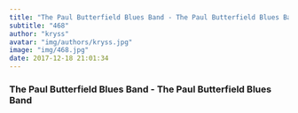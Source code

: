 ```yaml
---
title: "The Paul Butterfield Blues Band - The Paul Butterfield Blues Band"
subtitle: "468"
author: "kryss"
avatar: "img/authors/kryss.jpg"
image: "img/468.jpg"
date: 2017-12-18 21:01:34
---
```


### The Paul Butterfield Blues Band - The Paul Butterfield Blues Band
